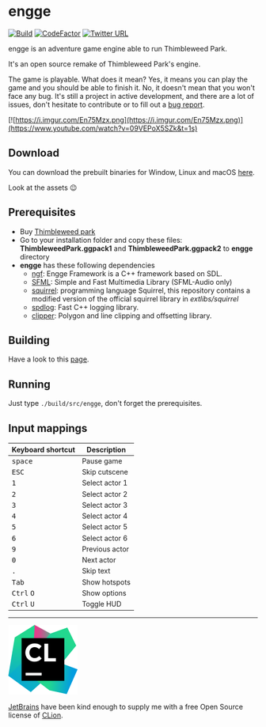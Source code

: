 # engge

[![Build](https://github.com/scemino/engge/workflows/Build/badge.svg)](https://github.com/scemino/engge/actions)
[![CodeFactor](https://www.codefactor.io/repository/github/scemino/engge/badge)](https://www.codefactor.io/repository/github/scemino/engge)
[![Twitter URL](https://img.shields.io/twitter/url?style=social&url=https%3A%2F%2Ftwitter.com%2Fengge_the_game)](https://twitter.com/engge_the_game)

engge is an adventure game engine able to run Thimbleweed Park.

It's an open source remake of Thimbleweed Park's engine.

The game is playable. What does it mean? Yes, it means you can play the game and you should be able to finish it. No, it doesn't mean that you won't face any bug.
It's still a project in active development, and there are a lot of issues, don't hesitate to contribute or to fill out a [bug report](https://github.com/scemino/engge/issues/new/choose).


[![https://i.imgur.com/En75Mzx.png](https://i.imgur.com/En75Mzx.png)](https://www.youtube.com/watch?v=09VEPoX5SZk&t=1s)

## Download

You can download the prebuilt binaries for Window, Linux and macOS [here](https://github.com/scemino/engge/releases).

Look at the assets 😉

## Prerequisites

* Buy [Thimbleweed park](https://thimbleweedpark.com)
* Go to your installation folder and copy these files:  **ThimbleweedPark.ggpack1** and **ThimbleweedPark.ggpack2** to **engge** directory
* **engge** has these following dependencies
  * [ngf](https://github.com/scemino/EnggeFramework/): Engge Framework is a C++ framework based on SDL.
  * [SFML](https://www.sfml-dev.org/): Simple and Fast Multimedia Library (SFML-Audio only)
  * [squirrel](http://www.squirrel-lang.org/): programming language Squirrel, this repository contains a modified version of the official squirrel library in *extlibs/squirrel*
  * [spdlog](https://github.com/gabime/spdlog): Fast C++ logging library.
  * [clipper](https://sourceforge.net/projects/polyclipping/): Polygon and line clipping and offsetting library.

## Building

Have a look to this [page](https://github.com/scemino/engge/wiki/Build-instructions).

## Running

Just type `./build/src/engge`, don't forget the prerequisites.

## Input mappings

| Keyboard shortcut            |      Description      |
|------------------------------|-----------------------|
| <kbd>space</kbd>             |  Pause game           |
| <kbd>ESC</kbd>               |  Skip cutscene        |
| <kbd>1</kbd>                 |  Select actor 1       |
| <kbd>2</kbd>                 |  Select actor 2       |
| <kbd>3</kbd>                 |  Select actor 3       |
| <kbd>4</kbd>                 |  Select actor 4       |
| <kbd>5</kbd>                 |  Select actor 5       |
| <kbd>6</kbd>                 |  Select actor 6       |
| <kbd>9</kbd>                 |  Previous actor       |
| <kbd>0</kbd>                 |  Next actor           |
| <kbd>.</kbd>                 |  Skip text            |
| <kbd>Tab</kbd>               |  Show hotspots        |
| <kbd>Ctrl</kbd> <kbd>O</kbd> |  Show options         |
| <kbd>Ctrl</kbd> <kbd>U</kbd> |  Toggle HUD           |

---

![CLion](https://github.com/JetBrains/logos/blob/master/web/clion/clion.svg)

[JetBrains](https://www.jetbrains.com/) have been kind enough to supply me with a free Open Source license of [CLion](https://www.jetbrains.com/clion).
